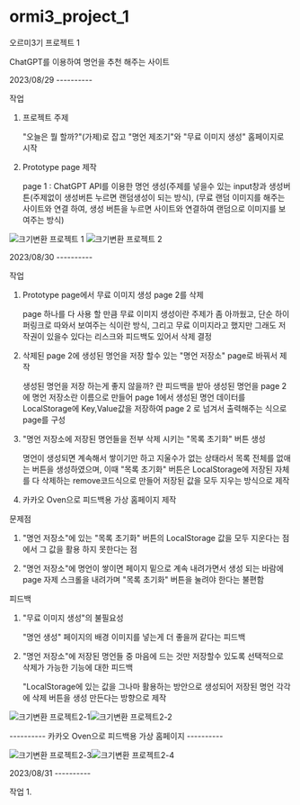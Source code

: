 # ormi3_project_1

오르미3기 프로젝트 1 

ChatGPT를 이용하여 명언을 추천 해주는 사이트 



2023/08/29 ----------

작업
  1. 프로젝트 주제
    
     "오늘은 뭘 할까?"(가제)로 잡고 "명언 제조기"와 "무료 이미지 생성" 홈페이지로 시작 

  2. Prototype page 제작
    
      page 1 : ChatGPT API를 이용한 명언 생성(주제를 넣을수 있는 input창과 생성버튼(주제없이 생성버튼 누르면 랜덤생성이 되는 방식), (무료 랜덤 이미지를 해주는 사이트와 연결 하여, 생성 버튼을 누르면 사이트와 연결하여 랜덤으로 이미지를 보여주는 방식)


![크기변환 프로젝트 1](https://github.com/Ha-JinSung/ormi3_project_1_WS.github.io/assets/142278871/11e9d0ab-5a8d-4cf7-b57e-350371edc2fb) ![크기변환 프로젝트 2](https://github.com/Ha-JinSung/ormi3_project_1_WS.github.io/assets/142278871/196ba819-d4dc-4702-9c5f-2d8e7b652540)



2023/08/30 ----------

작업
  1. Prototype page에서 무료 이미지 생성 page 2를 삭제
  
      page 하나를 다 사용 할 만큼 무료 이미지 생성이란 주제가 좀 아까웠고, 단순 하이퍼링크로 따와서 보여주는 식이란 방식, 그리고 무료 이미지라고 했지만 그래도 저작권이 있을수 있다는 리스크와 피드백도 있어서 삭제 결정
  
  2. 삭제된 page 2에 생성된 명언을 저장 할수 있는 "명언 저장소" page로 바꿔서 제작
 
     생성된 명언을 저장 하는게 좋지 않을까? 란 피드백을 받아 생성된 명언을 page 2에 명언 저장소란 이름으로 만들어 page 1에서 생성된 명언 데이터를 LocalStorage에 Key,Value값을 저장하여 page 2 로 넘겨서 출력해주는 식으로 page를 구성 
  
  3. "명언 저장소에 저장된 명언들을 전부 삭제 시키는 "목록 초기화" 버튼 생성

     명언이 생성되면 계속해서 쌓이기만 하고 지울수가 없는 상태라서 목록 전체를 없애는 버튼을 생성하였으며, 이때 "목록 초기화" 버튼은 LocalStorage에 저장된 자체를 다 삭제하는 remove코드식으로 만들어 저장된 값을 모두 지우는 방식으로 제작

  4. 카카오 Oven으로 피드백용 가상 홈페이지 제작
    
문제점
  1. "명언 저장소"에 있는 "목록 초기화" 버튼의 LocalStorage 값을 모두 지운다는 점에서 그 값을 활용 하지 못한다는 점

  2. "명언 저장소"에 명언이 쌓이면 페이지 밑으로 계속 내려가면서 생성 되는 바람에 page 자제 스크롤을 내려가며 "목록 초기화" 버튼을 눌려야 한다는 불편함

피드백
  1. "무료 이미지 생성"의 불필요성

     "명언 생성" 페이지의 배경 이미지를 넣는게 더 좋을꺼 같다는 피드백
  
  2. "명언 저장소"에 저장된 명언들 중 마음에 드는 것만 저장할수 있도록 선택적으로 삭제가 가능한 기능에 대한 피드백

     "LocalStorage에 있는 값을 그나마 활용하는 방안으로 생성되어 저장된 명언 각각에 삭제 버튼을 생성 만든다는 방향으로 제작


![크기변환 프로젝트2-1](https://github.com/Ha-JinSung/ormi3_project_1_WS.github.io/assets/142278871/43b0ea39-b95f-4a74-9736-020baba4a93b)![크기변환 프로젝트2-2](https://github.com/Ha-JinSung/ormi3_project_1_WS.github.io/assets/142278871/eaa1acdd-d0e4-4b4c-aeef-7ddbb9a52c58)


---------- 카카오 Oven으로 피드백용 가상 홈페이지 ----------


![크기변환 프로젝트2-3](https://github.com/Ha-JinSung/ormi3_project_1_WS.github.io/assets/142278871/0d1cede7-2118-427e-8207-203754e05003)![크기변환 프로젝트2-4](https://github.com/Ha-JinSung/ormi3_project_1_WS.github.io/assets/142278871/872141aa-627f-49a0-9a89-00cce0e8fe1f)


  
2023/08/31 ----------

작업
  1. 

